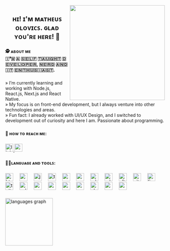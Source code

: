 <img align="right" height="300" src="https://camo.githubusercontent.com/57d6b34f9feb89c6b5a38546324bfb6858ca7d05b59ab133ee195afd21177cec/68747470733a2f2f6d69722d73332d63646e2d63662e626568616e63652e6e65742f70726f6a6563745f6d6f64756c65732f6d61785f313230302f3831626234623136353638343031392e363430623630333864313333652e676966"  />

###

<h2 align="center">ʜɪ! ɪ'ᴍ ᴍᴀᴛʜᴇᴜꜱ ᴏʟᴏᴠɪᴄꜱ. ɢʟᴀᴅ ʏᴏᴜ'ʀᴇ ʜᴇʀᴇ! 🤠</h2>

###

<h4 align="left">🕵️ ᴀʙᴏᴜᴛ ᴍᴇ<br>​🇮​❜​🇲​ ​🇦​ ​🇸​​🇪​​🇱​​🇫​ ​🇹​​🇦​​🇺​​🇬​​🇭​​🇹​ ​🇩​​🇪​​🇻​​🇪​​🇱​​🇴​​🇵​​🇪​​🇷​, ​🇳​​🇪​​🇷​​🇩​ ​🇦​​🇳​​🇩​ ​🇮​​🇹​ ​🇪​​🇳​​🇹​​🇭​​🇺​​🇸​​🇮​​🇦​​🇸​​🇹​.</h4>

###

<p align="left">» I’m currently learning and working with Node.js, React.js, Next.js and React Native.<br>» My focus is on front-end development, but I always venture into other technologies and areas.<br>» Fun fact: I already worked with UI/UX Design, and I switched to development out of curiosity and here I am. Passionate about programming.</p>

###

<h4 align="left">📩 ʜᴏᴡ ᴛᴏ ʀᴇᴀᴄʜ ᴍᴇ:</h4>

###

<div align="left">
  <a href="https://www.linkedin.com/in/matheus-sergio-olovics/" target="_blank">
    <img src="https://img.shields.io/static/v1?message=LinkedIn&logo=linkedin&label=&color=0077B5&logoColor=white&labelColor=&style=for-the-badge" height="25" alt="linkedin logo"  />
  </a>
  <a href="mailto:matheusolovics@gmail.com" target="_blank">
    <img src="https://img.shields.io/static/v1?message=Gmail&logo=gmail&label=&color=D14836&logoColor=white&labelColor=&style=for-the-badge" height="25" alt="gmail logo"  />
  </a>
</div>

###

<h4 align="left">👨‍💻ʟᴀɴɢᴜᴀɢᴇ ᴀɴᴅ ᴛᴏᴏʟꜱ:</h4>

###

<div align="left">
  <img src="https://img.shields.io/badge/HTML5-E34F26?logo=html5&logoColor=white&style=for-the-badge" height="25" alt="html5 logo"  />
  <img width="12" />
  <img src="https://img.shields.io/badge/CSS3-1572B6?logo=css3&logoColor=white&style=for-the-badge" height="25" alt="css3 logo"  />
  <img width="12" />
  <img src="https://img.shields.io/badge/JavaScript-F7DF1E?logo=javascript&logoColor=black&style=for-the-badge" height="25" alt="javascript logo"  />
  <img width="12" />
  <img src="https://img.shields.io/badge/TypeScript-3178C6?logo=typescript&logoColor=white&style=for-the-badge" height="25" alt="typescript logo"  />
  <img width="12" />
  <img src="https://img.shields.io/badge/React-61DAFB?logo=react&logoColor=black&style=for-the-badge" height="25" alt="react logo"  />
  <img width="12" />
  <img src="https://img.shields.io/badge/Next.js-000000?logo=nextdotjs&logoColor=white&style=for-the-badge" height="25" alt="nextjs logo"  />
  <img width="12" />
  <img src="https://img.shields.io/badge/Adobe Photoshop-31A8FF?logo=adobephotoshop&logoColor=black&style=for-the-badge" height="25" alt="adobephotoshop logo"  />
  <img width="12" />
  <img src="https://img.shields.io/badge/Adobe Illustrator-FF9A00?logo=adobeillustrator&logoColor=black&style=for-the-badge" height="25" alt="adobeillustrator logo"  />
  <img width="12" />
  <img src="https://img.shields.io/badge/Adobe After Effects-9999FF?logo=adobeaftereffects&logoColor=black&style=for-the-badge" height="25" alt="aftereffects logo"  />
  <img width="12" />
  <img src="https://img.shields.io/badge/Git-F05032?logo=git&logoColor=white&style=for-the-badge" height="25" alt="git logo"  />
  <img width="12" />
  <img src="https://img.shields.io/badge/Figma-F24E1E?logo=figma&logoColor=white&style=for-the-badge" height="25" alt="figma logo"  />
  <img width="12" />
  <img src="https://img.shields.io/badge/Tailwind CSS-06B6D4?logo=tailwindcss&logoColor=black&style=for-the-badge" height="25" alt="tailwindcss logo"  />
  <img width="12" />
  <img src="https://img.shields.io/badge/ESLint-4B32C3?logo=eslint&logoColor=white&style=for-the-badge" height="25" alt="eslint logo"  />
  <img width="12" />
  <img src="https://img.shields.io/badge/NestJS-E0234E?logo=nestjs&logoColor=white&style=for-the-badge" height="25" alt="nestjs logo"  />
  <img width="12" />
  <img src="https://img.shields.io/badge/Node.js-339933?logo=nodedotjs&logoColor=white&style=for-the-badge" height="25" alt="nodejs logo"  />
  <img width="12" />
  <img src="https://img.shields.io/badge/Postman-FF6C37?logo=postman&logoColor=black&style=for-the-badge" height="25" alt="postman logo"  />
  <img width="12" />
  <img src="https://img.shields.io/badge/Sass-CC6699?logo=sass&logoColor=black&style=for-the-badge" height="25" alt="sass logo"  />
  <img width="12" />
  <img src="https://img.shields.io/badge/Ubuntu-E95420?logo=ubuntu&logoColor=white&style=for-the-badge" height="25" alt="ubuntu logo"  />
  <img width="12" />
  <img src="https://img.shields.io/badge/Visual Studio Code-007ACC?logo=visualstudiocode&logoColor=white&style=for-the-badge" height="25" alt="vscode logo"  />
  <img width="12" />
  <img src="https://img.shields.io/badge/MUI-007FFF?logo=mui&logoColor=white&style=for-the-badge" height="25" alt="materialui logo"  />
</div>

###

<div align="left">
  <img src="https://github-readme-stats.vercel.app/api/top-langs?username=consolelogkyo&locale=en&hide_title=false&layout=compact&card_width=320&langs_count=6&theme=react&hide_border=true&order=2" height="150" alt="languages graph"  />
</div>

###
